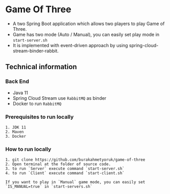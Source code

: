 # Game Of Three

- A two Spring Boot application  which allows two players to play  Game of Three. 
- Game has two mode (Auto / Manual), you can easily set play mode in `start-server.sh`
- It is implemented with event-driven approach by using spring-cloud-stream-binder-rabbit.

## Technical information
### Back End

*  Java 11
*  Spring Cloud Stream use `RabbitMQ` as binder
*  Docker to run `RabbitMQ`


### Prerequisites to run locally
```
1. JDK 11
2. Maven
3. Docker
```

### How to run locally
```
1. git clone https://github.com/burakahmetyoruk/game-of-three
2. Open terminal at the folder of source code.
3. to run `Server` execute command `start-server.sh`
4. to run `Client` execute command `start-client.sh`
```

```
If you want to play in `Manual` game mode, you can easily set `IS_MANUAL=true` in `start-servers.sh`
```
